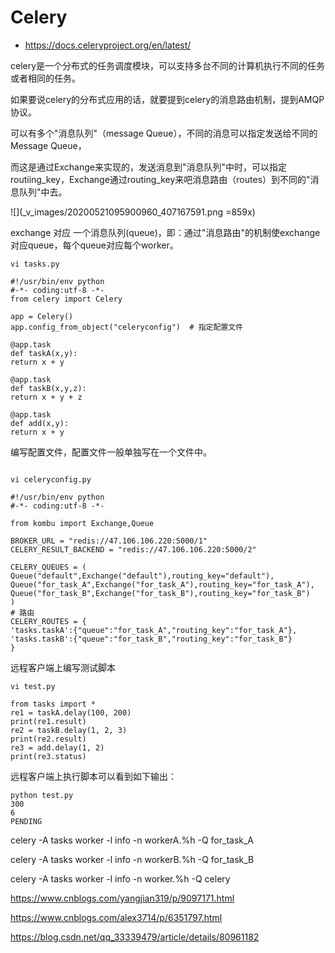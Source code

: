 # Celery

- https://docs.celeryproject.org/en/latest/

celery是一个分布式的任务调度模块，可以支持多台不同的计算机执行不同的任务或者相同的任务。

如果要说celery的分布式应用的话，就要提到celery的消息路由机制，提到AMQP协议。

可以有多个"消息队列"（message Queue），不同的消息可以指定发送给不同的Message Queue，

而这是通过Exchange来实现的，发送消息到"消息队列"中时，可以指定routiing_key，Exchange通过routing_key来吧消息路由（routes）到不同的"消息队列"中去。

![](_v_images/20200521095900960_407167591.png =859x)

exchange 对应 一个消息队列(queue)，即：通过"消息路由"的机制使exchange对应queue，每个queue对应每个worker。

```
vi tasks.py

#!/usr/bin/env python
#-*- coding:utf-8 -*-
from celery import Celery

app = Celery()
app.config_from_object("celeryconfig")  # 指定配置文件

@app.task
def taskA(x,y):
return x + y

@app.task
def taskB(x,y,z):
return x + y + z

@app.task
def add(x,y):
return x + y
```

编写配置文件，配置文件一般单独写在一个文件中。

```

vi celeryconfig.py

#!/usr/bin/env python
#-*- coding:utf-8 -*-

from kombu import Exchange,Queue

BROKER_URL = "redis://47.106.106.220:5000/1" 
CELERY_RESULT_BACKEND = "redis://47.106.106.220:5000/2"

CELERY_QUEUES = (
Queue("default",Exchange("default"),routing_key="default"),
Queue("for_task_A",Exchange("for_task_A"),routing_key="for_task_A"),
Queue("for_task_B",Exchange("for_task_B"),routing_key="for_task_B") 
)
# 路由
CELERY_ROUTES = {
'tasks.taskA':{"queue":"for_task_A","routing_key":"for_task_A"},
'tasks.taskB':{"queue":"for_task_B","routing_key":"for_task_B"}
}
```

远程客户端上编写测试脚本
```
vi test.py

from tasks import *
re1 = taskA.delay(100, 200)
print(re1.result)
re2 = taskB.delay(1, 2, 3)
print(re2.result)
re3 = add.delay(1, 2)
print(re3.status)
```

远程客户端上执行脚本可以看到如下输出：

```
python test.py 
300
6
PENDING
```


celery -A tasks worker -l info -n workerA.%h -Q for_task_A

celery -A tasks worker -l info -n workerB.%h -Q for_task_B

celery -A tasks worker -l info -n worker.%h -Q celery


https://www.cnblogs.com/yangjian319/p/9097171.html

https://www.cnblogs.com/alex3714/p/6351797.html

https://blog.csdn.net/qq_33339479/article/details/80961182